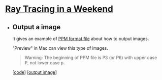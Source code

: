 # [Ray Tracing in a Weekend](https://raytracing.github.io/books/RayTracingInOneWeekend.html)

* ## Output a image 

   It gives an example of [PPM format file](http://netpbm.sourceforge.net/doc/ppm.html) about how to output images.

   "Preview" in Mac can view this type of images.
   > Warning: The beginning of PPM file is P3 (or P6) with upper case P, not lower case p.

   [[code](https://github.com/yinghua-cs/Ray-Tracing/blob/main/Ray-Tracing-in-a-weekend/PPMexample.cpp)]  [[output image](https://github.com/yinghua-cs/Ray-Tracing/blob/main/Ray-Tracing-in-a-weekend/rgb.ppm)]
